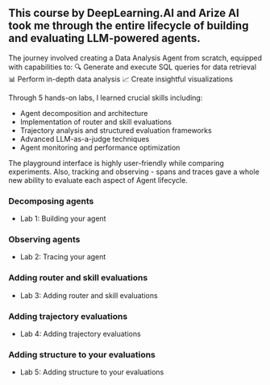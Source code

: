 ##  This course by DeepLearning.AI and Arize AI took me through the entire lifecycle of building and evaluating LLM-powered agents.

The journey involved creating a Data Analysis Agent from scratch, equipped with capabilities to: 
🔍 Generate and execute SQL queries for data retrieval 
📊 Perform in-depth data analysis 
📈 Create insightful visualizations

Through 5 hands-on labs, I learned crucial skills including:
- Agent decomposition and architecture
- Implementation of router and skill evaluations
- Trajectory analysis and structured evaluation frameworks
- Advanced LLM-as-a-judge techniques
- Agent monitoring and performance optimization

The playground interface is highly user-friendly while comparing experiments. Also, tracking and observing - spans and traces gave a whole new ability to evaluate each aspect of Agent lifecycle. 


###  Decomposing agents 
-  Lab 1: Building your agent
  
###  Observing agents 
-  Lab 2: Tracing your agent
  
###  Adding router and skill evaluations 
-  Lab 3: Adding router and skill evaluations
  
###  Adding trajectory evaluations 
-  Lab 4: Adding trajectory evaluations
  
###  Adding structure to your evaluations 
-  Lab 5: Adding structure to your evaluations


